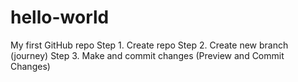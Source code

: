 # hello-world
My first GitHub repo
Step 1. Create repo
Step 2. Create new branch (journey)
Step 3. Make and commit changes (Preview and Commit Changes)
